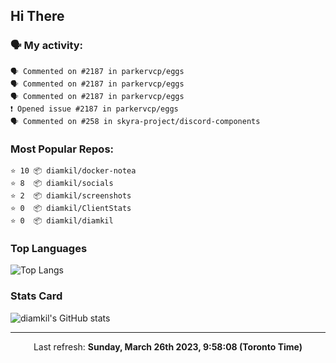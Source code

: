 ## Hi There

### 🗣 My activity:

```
🗣 Commented on #2187 in parkervcp/eggs
🗣 Commented on #2187 in parkervcp/eggs
🗣 Commented on #2187 in parkervcp/eggs
❗️ Opened issue #2187 in parkervcp/eggs
🗣 Commented on #258 in skyra-project/discord-components
```

### Most Popular Repos:

```
⭐️ 10 📦 diamkil/docker-notea
⭐️ 8  📦 diamkil/socials
⭐️ 2  📦 diamkil/screenshots
⭐️ 0  📦 diamkil/ClientStats
⭐️ 0  📦 diamkil/diamkil
```

### Top Languages

![Top Langs](https://github-readme-stats.vercel.app/api/top-langs/?username=diamkil&layout=compact&langs_count=10)

### Stats Card

![diamkil's GitHub stats](https://github-readme-stats.vercel.app/api?username=diamkil&count_private=true&show_icons=true)

---

<p align="center">
  Last refresh: 
  <b>Sunday, March 26th 2023, 9:58:08 (Toronto Time)</b>
</p>
